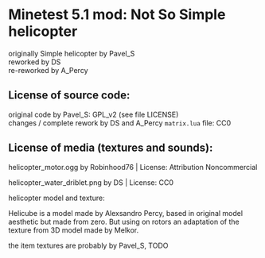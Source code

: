 Minetest 5.1 mod: Not So Simple helicopter
========================================
originally Simple helicopter by Pavel_S  
reworked by DS  
re-reworked by A_Percy

License of source code:
-----------------------
original code by Pavel_S: GPL_v2 (see file LICENSE)  
changes / complete rework by DS and A_Percy
`matrix.lua` file: CC0  

License of media (textures and sounds):
---------------------------------------

helicopter_motor.ogg by  Robinhood76 | License: Attribution Noncommercial  

helicopter_water_driblet.png by DS | License: CC0

helicopter model and texture:  

Helicube is a model made by Alexsandro Percy, based in original model aesthetic but made from zero. But using on rotors an adaptation of the texture from 3D model made by Melkor.  

the item textures are probably by Pavel_S, TODO  
